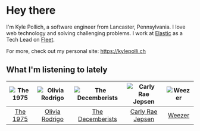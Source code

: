 # Hey there


I'm Kyle Pollich, a software engineer from Lancaster, Pennsylvania. I love web technology and solving challenging problems.
I work at [Elastic](https://www.elastic.co/) as a Tech Lead on [Fleet](https://www.elastic.co/guide/en/fleet/current/fleet-overview.html).

For more, check out my personal site: https://kylepolli.ch

## What I'm listening to lately

<!-- begin artists -->
  |![The 1975](https://i.scdn.co/image/ab6761610000f17889348336354096fd4e36ca73)|![Olivia Rodrigo](https://i.scdn.co/image/ab6761610000f178e03a98785f3658f0b6461ec4)|![The Decemberists](https://i.scdn.co/image/ab6761610000f17898bedc4e1c0b1be33ee7da6d)|![Carly Rae Jepsen](https://i.scdn.co/image/ab6761610000f1788272bf414106646e0e4a89f3)|![Weezer](https://i.scdn.co/image/ab6761610000f178cff30a7278638dfd7e2726a9)|
  |:---:|:---:|:---:|:---:|:---:|
  |[The 1975](https://open.spotify.com/artist/3mIj9lX2MWuHmhNCA7LSCW)|[Olivia Rodrigo](https://open.spotify.com/artist/1McMsnEElThX1knmY4oliG)|[The Decemberists](https://open.spotify.com/artist/7ITd48RbLVpUfheE7B86o2)|[Carly Rae Jepsen](https://open.spotify.com/artist/6sFIWsNpZYqfjUpaCgueju)|[Weezer](https://open.spotify.com/artist/3jOstUTkEu2JkjvRdBA5Gu)|
<!-- end artists -->
